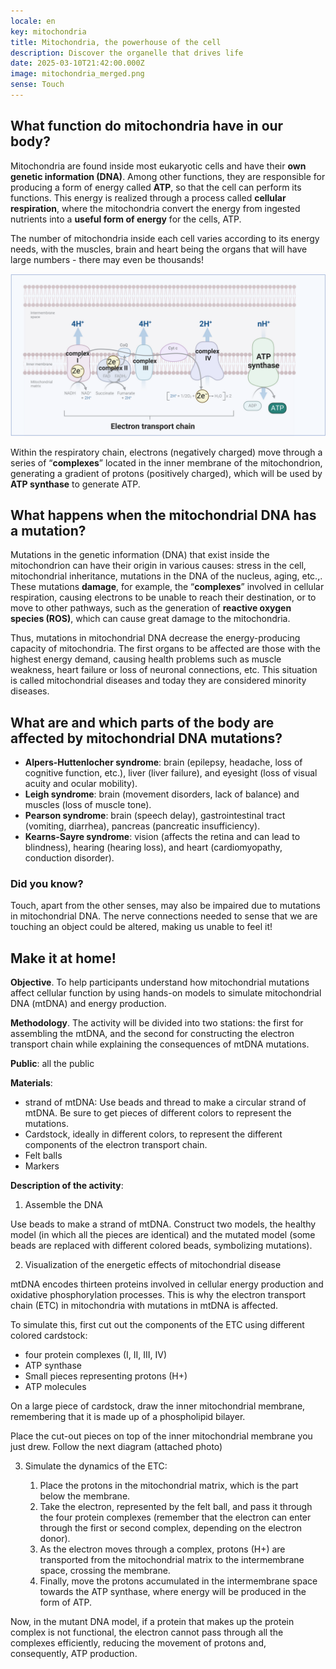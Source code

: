 ```yaml
---
locale: en
key: mitochondria
title: Mitochondria, the powerhouse of the cell
description: Discover the organelle that drives life
date: 2025-03-10T21:42:00.000Z
image: mitochondria_merged.png
sense: Touch
---
```

## What function do mitochondria have in our body?

Mitochondria are found inside most eukaryotic cells and have their **own genetic information (DNA)**. Among other functions, they are responsible for producing a form of energy called **ATP**, so that the cell can perform its functions. This energy is realized through a process called **cellular respiration**, where the mitochondria convert the energy from ingested nutrients into a **useful form of energy** for the cells, ATP. 

The number of mitochondria inside each cell varies according to its energy needs, with the muscles, brain and heart being the organs that will have large numbers - there may even be thousands!

![A graphic showing the flow of electrons through 4 proteins in the electron transport chain](etc.png)

Within the respiratory chain, electrons (negatively charged) move through a series of “**complexes**” located in the inner membrane of the mitochondrion, generating a gradient of protons (positively charged), which will be used by **ATP synthase** to generate ATP.

## What happens when the mitochondrial DNA has a mutation?

Mutations in the genetic information (DNA) that exist inside the mitochondrion can have their origin in various causes: stress in the cell, mitochondrial inheritance, mutations in the DNA of the nucleus, aging, etc.,. These mutations **damage**, for example, the “**complexes**” involved in cellular respiration, causing electrons to be unable to reach their destination, or to move to other pathways, such as the generation of **reactive oxygen species (ROS)**, which can cause great damage to the mitochondria.

Thus, mutations in mitochondrial DNA decrease the energy-producing capacity of mitochondria. The first organs to be affected are those with the highest energy demand, causing health problems such as muscle weakness, heart failure or loss of neuronal connections, etc. This situation is called mitochondrial diseases and today they are considered minority diseases.

## What are and which parts of the body are affected by mitochondrial DNA mutations?

* **Alpers-Huttenlocher syndrome**: brain (epilepsy, headache, loss of cognitive function, etc.), liver (liver failure), and eyesight (loss of visual acuity and ocular mobility).
* **Leigh syndrome**: brain (movement disorders, lack of balance) and muscles (loss of muscle tone).
* **Pearson syndrome**: brain (speech delay), gastrointestinal tract (vomiting, diarrhea), pancreas (pancreatic insufficiency).
* **Kearns-Sayre syndrome**: vision (affects the retina and can lead to blindness), hearing (hearing loss), and heart (cardiomyopathy, conduction disorder).

### Did you know?

Touch, apart from the other senses, may also be impaired due to mutations in mitochondrial DNA. The nerve connections needed to sense that we are touching an object could be altered, making us unable to feel it!

## Make it at home!

**Objective**. To help participants understand how mitochondrial mutations affect cellular function by using hands-on models to simulate mitochondrial DNA (mtDNA) and energy production.

**Methodology**. The activity will be divided into two stations: the first for assembling the mtDNA, and the second for constructing the electron transport chain while explaining the consequences of mtDNA mutations.

**Public**: all the public

**Materials**:

* strand of mtDNA: Use beads and thread to make a circular strand of mtDNA. Be sure to get pieces of different colors to represent the mutations.
* Cardstock, ideally in different colors, to represent the different components of the electron transport chain.
* Felt balls
* Markers

**Description of the activity**:

1. Assemble the DNA

Use beads to make a strand of mtDNA. Construct two models, the healthy model (in which all the pieces are identical) and the mutated model (some beads are replaced with different colored beads, symbolizing mutations).

2. Visualization of the energetic effects of mitochondrial disease

mtDNA encodes thirteen proteins involved in cellular energy production and oxidative phosphorylation processes. This is why the electron transport chain (ETC) in mitochondria with mutations in mtDNA is affected.

To simulate this, first cut out the components of the ETC using different colored cardstock:

* four protein complexes (I, II, III, IV)
* ATP synthase
* Small pieces representing protons (H+)
* ATP molecules

On a large piece of cardstock, draw the inner mitochondrial membrane, remembering that it is made up of a phospholipid bilayer.

Place the cut-out pieces on top of the inner mitochondrial membrane you just drew. Follow the next diagram (attached photo)

3. Simulate the dynamics of the ETC:

   1. Place the protons in the mitochondrial matrix, which is the part below the membrane.
   2. Take the electron, represented by the felt ball, and pass it through the four protein complexes (remember that the electron can enter through the first or second complex, depending on the electron donor).
    3. As the electron moves through a complex, protons (H+) are transported from the mitochondrial matrix to the intermembrane space, crossing the membrane.
    4. Finally, move the protons accumulated in the intermembrane space towards the ATP synthase, where energy will be produced in the form of ATP.

Now, in the mutant DNA model, if a protein that makes up the protein complex is not functional, the electron cannot pass through all the complexes efficiently, reducing the movement of protons and, consequently, ATP production.
